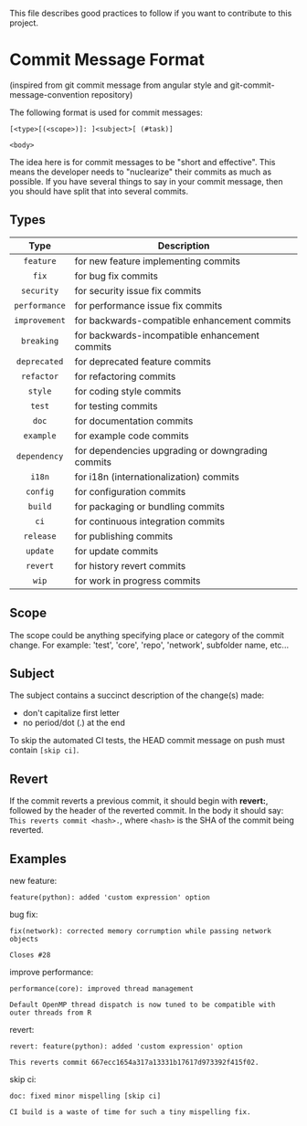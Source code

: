 This file describes good practices to follow if you want to contribute to this project.

# Commit Message Format
(inspired from git commit message from angular style and git-commit-message-convention repository)

The following format is used for commit messages:
```
[<type>[(<scope>)]: ]<subject>[ (#task)]

<body>
```

The idea here is for commit messages to be "short and effective". This means the developer needs to "nuclearize" their commits as much as possible. If you have several things to say in your commit message, then you should have split that into several commits.

## Types

| Type          | Description |
|:-------------:|-------------|
| `feature`     | for new feature implementing commits |
| `fix`         | for bug fix commits |
| `security`    | for security issue fix commits |
| `performance` | for performance issue fix commits |
| `improvement` | for backwards-compatible enhancement commits |
| `breaking`    | for backwards-incompatible enhancement commits |
| `deprecated`  | for deprecated feature commits |
| `refactor`    | for refactoring commits |
| `style`       | for coding style commits |
| `test`        | for testing commits |
| `doc`         | for documentation commits |
| `example`     | for example code commits |
| `dependency`  | for dependencies upgrading or downgrading commits |
| `i18n`        | for i18n (internationalization) commits |
| `config`      | for configuration commits |
| `build`       | for packaging or bundling commits |
| `ci`          | for continuous integration commits |
| `release`     | for publishing commits |
| `update`      | for update commits |
| `revert`      | for history revert commits |
| `wip`         | for work in progress commits |

## Scope
The scope could be anything specifying place or category of the commit change.
For example: 'test', 'core', 'repo', 'network', subfolder name, etc...

## Subject
The subject contains a succinct description of the change(s) made:

* don't capitalize first letter
* no period/dot (.) at the end

To skip the automated CI tests, the HEAD commit message on push must contain `[skip ci]`.

## Revert
If the commit reverts a previous commit, it should begin with **revert:**, 
followed by the header of the reverted commit. In the body it should say: 
`This reverts commit <hash>.`, where `<hash>` is the SHA of the commit being reverted.



## Examples

new feature:
```
feature(python): added 'custom expression' option
```

bug fix:
```
fix(network): corrected memory corrumption while passing network objects

Closes #28
```

improve performance:
```
performance(core): improved thread management

Default OpenMP thread dispatch is now tuned to be compatible with outer threads from R 
```

revert:
```
revert: feature(python): added 'custom expression' option

This reverts commit 667ecc1654a317a13331b17617d973392f415f02.
```

skip ci:
```
doc: fixed minor mispelling [skip ci]

CI build is a waste of time for such a tiny mispelling fix. 
```
